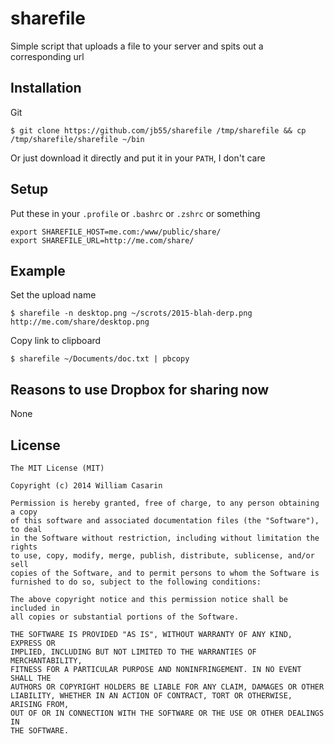 
# sharefile

  Simple script that uploads a file to your server and spits out a corresponding
  url

## Installation

  Git

    $ git clone https://github.com/jb55/sharefile /tmp/sharefile && cp /tmp/sharefile/sharefile ~/bin

  Or just download it directly and put it in your `PATH`, I don't care

## Setup

  Put these in your `.profile` or `.bashrc` or `.zshrc` or something

    export SHAREFILE_HOST=me.com:/www/public/share/
    export SHAREFILE_URL=http://me.com/share/

## Example

  Set the upload name

    $ sharefile -n desktop.png ~/scrots/2015-blah-derp.png
    http://me.com/share/desktop.png

  Copy link to clipboard

    $ sharefile ~/Documents/doc.txt | pbcopy

## Reasons to use Dropbox for sharing now

  None

## License

    The MIT License (MIT)

    Copyright (c) 2014 William Casarin

    Permission is hereby granted, free of charge, to any person obtaining a copy
    of this software and associated documentation files (the "Software"), to deal
    in the Software without restriction, including without limitation the rights
    to use, copy, modify, merge, publish, distribute, sublicense, and/or sell
    copies of the Software, and to permit persons to whom the Software is
    furnished to do so, subject to the following conditions:

    The above copyright notice and this permission notice shall be included in
    all copies or substantial portions of the Software.

    THE SOFTWARE IS PROVIDED "AS IS", WITHOUT WARRANTY OF ANY KIND, EXPRESS OR
    IMPLIED, INCLUDING BUT NOT LIMITED TO THE WARRANTIES OF MERCHANTABILITY,
    FITNESS FOR A PARTICULAR PURPOSE AND NONINFRINGEMENT. IN NO EVENT SHALL THE
    AUTHORS OR COPYRIGHT HOLDERS BE LIABLE FOR ANY CLAIM, DAMAGES OR OTHER
    LIABILITY, WHETHER IN AN ACTION OF CONTRACT, TORT OR OTHERWISE, ARISING FROM,
    OUT OF OR IN CONNECTION WITH THE SOFTWARE OR THE USE OR OTHER DEALINGS IN
    THE SOFTWARE.
